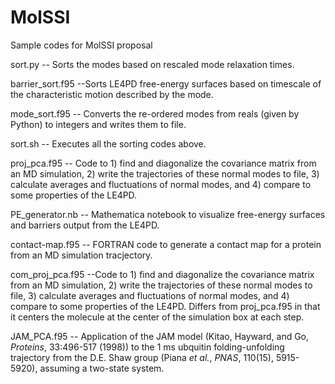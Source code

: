 # MolSSI
Sample codes for MolSSI proposal     

sort.py -- Sorts the modes based on rescaled mode relaxation times.  

barrier_sort.f95 --Sorts LE4PD free-energy surfaces based on timescale of the characteristic motion described by the mode.   

mode_sort.f95 -- Converts the re-ordered modes from reals (given by Python) to integers and writes them to file.   

sort.sh -- Executes all the sorting codes above.   

proj_pca.f95 -- Code to 1) find and diagonalize the covariance matrix from an MD simulation, 2) write the trajectories of these normal modes to file, 3) calculate averages and fluctuations of normal modes, and 4) compare to some properties of the LE4PD.   

PE_generator.nb -- Mathematica notebook to visualize free-energy surfaces and barriers output from the LE4PD.  

contact-map.f95 -- FORTRAN code to generate a contact map for a protein from an MD simulation tracjectory.  

com_proj_pca.f95 --Code to 1) find and diagonalize the covariance matrix from an MD simulation, 2) write the trajectories of these normal modes to file, 3) calculate averages and fluctuations of normal modes, and 4) compare to some properties of the LE4PD.  Differs from proj_pca.f95 in that it centers the molecule at the center of the simulation box at each step.

JAM_PCA.f95 -- Application of the JAM model (Kitao, Hayward, and Go, *Proteins*, 33:496-517 (1998)) to the 1 ms ubquitin folding-unfolding trajectory from the D.E. Shaw group (Piana *et al.*, *PNAS*, 110(15), 5915-5920), assuming a two-state system.
